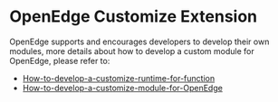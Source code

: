 # OpenEdge Customize Extension

OpenEdge supports and encourages developers to develop their own modules, more details about how to develop a custom module for OpenEdge, please refer to:

- [How-to-develop-a-customize-runtime-for-function](../customize/How-to-develop-a-customize-runtime-for-function.md)
- [How-to-develop-a-customize-module-for-OpenEdge](../customize/How-to-develop-a-customize-module-for-OpenEdge.md)